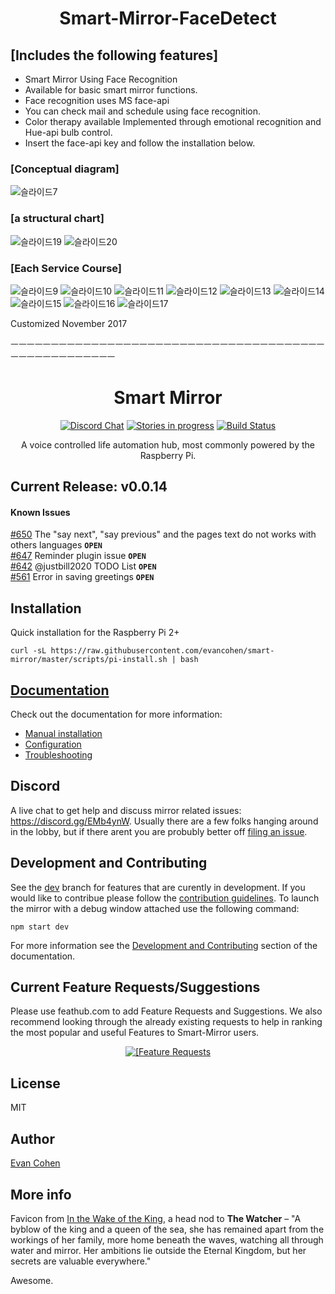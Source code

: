 <h1 align="center">Smart-Mirror-FaceDetect</h1>

## [Includes the following features]

 - Smart Mirror Using Face Recognition
 - Available for basic smart mirror functions.
 - Face recognition uses MS face-api
 - You can check mail and schedule using face recognition.
 - Color therapy available
Implemented through emotional recognition and Hue-api bulb control.
 - Insert the face-api key and follow the installation below.

### [Conceptual diagram]
![슬라이드7](https://user-images.githubusercontent.com/21208735/71895145-994aef80-3193-11ea-943e-57123871b37e.PNG)

### [a structural chart]
![슬라이드19](https://user-images.githubusercontent.com/21208735/71895161-9bad4980-3193-11ea-872f-e1dcb55464a2.PNG)
![슬라이드20](https://user-images.githubusercontent.com/21208735/71895162-9bad4980-3193-11ea-9714-51e3ab7daed0.PNG)


### [Each Service Course]
![슬라이드9](https://user-images.githubusercontent.com/21208735/71895148-994aef80-3193-11ea-8061-4ebf4efce952.PNG)
![슬라이드10](https://user-images.githubusercontent.com/21208735/71895149-99e38600-3193-11ea-919e-84114f65b712.PNG)
![슬라이드11](https://user-images.githubusercontent.com/21208735/71895151-99e38600-3193-11ea-9b83-976767f74fea.PNG)
![슬라이드12](https://user-images.githubusercontent.com/21208735/71895152-99e38600-3193-11ea-8f37-81334def7e4d.PNG)
![슬라이드13](https://user-images.githubusercontent.com/21208735/71895154-9a7c1c80-3193-11ea-99f8-56a2236d118f.PNG)
![슬라이드14](https://user-images.githubusercontent.com/21208735/71895156-9a7c1c80-3193-11ea-875f-42d66e880706.PNG)
![슬라이드15](https://user-images.githubusercontent.com/21208735/71895157-9b14b300-3193-11ea-80aa-7ae927fe4eda.PNG)
![슬라이드16](https://user-images.githubusercontent.com/21208735/71895158-9b14b300-3193-11ea-9f9b-db0322d60e5a.PNG)
![슬라이드17](https://user-images.githubusercontent.com/21208735/71895160-9b14b300-3193-11ea-9105-273ac2fec2e2.PNG)

<p>Customized November 2017</p>
<p>ㅡㅡㅡㅡㅡㅡㅡㅡㅡㅡㅡㅡㅡㅡㅡㅡㅡㅡㅡㅡㅡㅡㅡㅡㅡㅡㅡㅡㅡㅡㅡㅡㅡㅡㅡㅡㅡㅡㅡㅡㅡㅡㅡㅡㅡㅡㅡㅡㅡㅡㅡㅡ</p>

<h1 align="center">Smart Mirror</h1>

<p align="center">
<a href="https://discord.gg/EMb4ynW"><img src="https://discordapp.com/api/guilds/258802311298547713/widget.png" alt="Discord Chat"/></a>
<a href="https://waffle.io/evancohen/smart-mirror"><img src="https://img.shields.io/waffle/label/evancohen/smart-mirror/status%3A%20in%20progress.svg?label=in%20progress" alt="Stories in progress" /></a>
<a href='https://travis-ci.org/evancohen/smart-mirror'><img src='https://travis-ci.org/evancohen/smart-mirror.svg?branch=master' alt='Build Status'/></a>
</p>
<p align="center">
A voice controlled life automation hub, most commonly powered by the Raspberry Pi.
</p>

## Current Release: v0.0.14
#### Known Issues
[#650](https://github.com/evancohen/smart-mirror/issues/650) The "say next", "say previous" and the pages text do not works with others languages **`OPEN`**  
[#647](https://github.com/evancohen/smart-mirror/issues/647) Reminder plugin issue **`OPEN`**  
[#642](https://github.com/evancohen/smart-mirror/issues/642) @justbill2020 TODO List **`OPEN`**  
[#561](https://github.com/evancohen/smart-mirror/issues/561) Error in saving greetings **`OPEN`**  

## Installation
Quick installation for the Raspberry Pi 2+
```
curl -sL https://raw.githubusercontent.com/evancohen/smart-mirror/master/scripts/pi-install.sh | bash
```

## [Documentation](http://docs.smart-mirror.io)
Check out the documentation for more information:
- [Manual installation](https://docs.smart-mirror.io/docs/installation.html)
- [Configuration](https://docs.smart-mirror.io/docs/configuration.html) 
- [Troubleshooting](https://docs.smart-mirror.io/docs/troubleshooting.html)

## Discord
A live chat to get help and discuss mirror related issues: https://discord.gg/EMb4ynW. Usually there are a few folks hanging around in the lobby, but if there arent you are probubly better off [filing an issue](https://github.com/evancohen/smart-mirror/issues/new).

## Development and Contributing
See the [dev](https://github.com/evancohen/smart-mirror/tree/dev) branch for features that are curently in development.
If you would like to contribue please follow the [contribution guidelines](https://github.com/evancohen/smart-mirror/blob/master/CONTRIBUTING.md).
To launch the mirror with a debug window attached use the following command:
```
npm start dev
```
For more information see the [Development and Contributing](http://docs.smart-mirror.io/docs/development_and_contributing.html) section of the documentation.

## Current Feature Requests/Suggestions
Please use feathub.com to add Feature Requests and Suggestions. We also recommend looking through the already existing requests to help in ranking the most popular and useful Features to Smart-Mirror users.  
  
<p align="center">
<a href="http://feathub.com/evancohen/smart-mirror"><img src="http://feathub.com/evancohen/smart-mirror?format=svg" alt="[Feature Requests"/></a>
</p>

## License
MIT

## Author
[Evan Cohen](http://evanbtcohen.com/)

## More info
Favicon from [In the Wake of the King](http://walkingmind.evilhat.com/2014/03/17/in-the-wake-of-the-king/), a head nod to **The Watcher** – "A byblow of the king and a queen of the sea, she has remained apart from the workings of her family, more home beneath the waves, watching all through water and mirror. Her ambitions lie outside the Eternal Kingdom, but her secrets are valuable everywhere."

Awesome.



